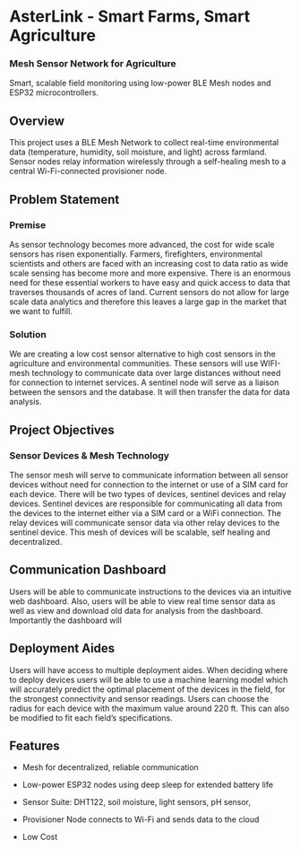 # AsterLink - Smart Farms, Smart Agriculture
### Mesh Sensor Network for Agriculture

Smart, scalable field monitoring using low-power BLE Mesh nodes and ESP32 microcontrollers.

## Overview

This project uses a BLE Mesh Network to collect real-time environmental data (temperature, humidity, soil moisture, and light) across farmland. Sensor nodes relay information wirelessly through a self-healing mesh to a central Wi-Fi-connected provisioner node.

## Problem Statement
### Premise
As sensor technology becomes more advanced, the cost for wide scale sensors has risen exponentially. Farmers, firefighters, environmental scientists and others are faced with an increasing cost to data ratio as wide scale sensing has become more and more expensive. There is an enormous need for these essential workers to have easy and quick access to data that traverses thousands of acres of land. Current sensors do not allow for large scale data analytics and therefore this leaves a large gap in the market that we want to fulfill. 

### Solution
We are creating a low cost sensor alternative to high cost sensors in the agriculture and environmental communities. These sensors will use WIFI-mesh technology to communicate data over large distances without need for connection to internet services. A sentinel node will serve as a liaison between the sensors and the database. It will then transfer the data for data analysis.

## Project Objectives
### Sensor Devices & Mesh Technology
The sensor mesh will serve to communicate information between all sensor devices without need for connection to the internet or use of a SIM card for each device. There will be two types of devices, sentinel devices and relay devices. Sentinel devices are responsible for communicating all data from the devices to the internet either via a SIM card or a WiFi connection. The relay devices will communicate sensor data via other relay devices to the sentinel device. This mesh of devices will be scalable, self healing and decentralized.

## Communication Dashboard
Users will be able to communicate instructions to the devices via an intuitive web dashboard. Also, users will be able to view real time sensor data as well as view and download old data for analysis from the dashboard. Importantly the dashboard will 

## Deployment Aides
Users will have access to multiple deployment aides. When deciding where to deploy devices users will be able to use a machine learning model which will accurately predict the optimal placement of the devices in the field, for the strongest connectivity and sensor readings. Users can choose the radius for each device with the maximum value around 220 ft. This can also be modified to fit each field’s specifications.



## Features

- Mesh for decentralized, reliable communication

- Low-power ESP32 nodes using deep sleep for extended battery life

- Sensor Suite: DHT122, soil moisture, light sensors, pH sensor,

- Provisioner Node connects to Wi-Fi and sends data to the cloud

- Low Cost
